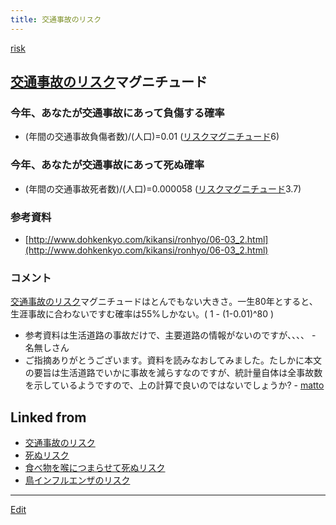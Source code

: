 ```yaml
---
title: 交通事故のリスク
---
```

[risk](/risk)


## [交通事故のリスク](/交通事故のリスク)マグニチュード


### 今年、あなたが交通事故にあって負傷する確率

* (年間の交通事故負傷者数)/(人口)=0.01 ([リスクマグニチュード](/リスクマグニチュード)6)

### 今年、あなたが交通事故にあって死ぬ確率

* (年間の交通事故死者数)/(人口)=0.000058 ([リスクマグニチュード](/リスクマグニチュード)3.7)

### 参考資料

* [http://www.dohkenkyo.com/kikansi/ronhyo/06-03_2.html](http://www.dohkenkyo.com/kikansi/ronhyo/06-03_2.html)

### コメント

[交通事故のリスク](/交通事故のリスク)マグニチュードはとんでもない大きさ。一生80年とすると、生涯事故に合わないですむ確率は55%しかない。( 1 - (1-0.01)^80 )



* 参考資料は生活道路の事故だけで、主要道路の情報がないのですが、、、、 - 名無しさん 
* ご指摘ありがとうございます。資料を読みなおしてみました。たしかに本文の要旨は生活道路でいかに事故を減らすなのですが、統計量自体は全事故数を示しているようですので、上の計算で良いのではないでしょうか? - [matto](/matto) 
<!--  -->




## Linked from

* [交通事故のリスク](/交通事故のリスク)
* [死ぬリスク](/死ぬリスク)
* [食べ物を喉につまらせて死ぬリスク](/食べ物を喉につまらせて死ぬリスク)
* [鳥インフルエンザのリスク](/鳥インフルエンザのリスク)


----

[Edit](https://github.com/vitroid/vitroid.github.io/edit/master/MD/交通事故のリスク.md)

